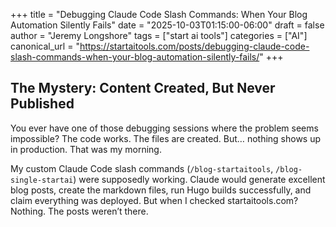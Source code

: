 +++
title = "Debugging Claude Code Slash Commands: When Your Blog Automation Silently Fails"
date = "2025-10-03T01:15:00-06:00"
draft = false
author = "Jeremy Longshore"
tags = ["start ai tools"]
categories = ["AI"]
canonical_url = "https://startaitools.com/posts/debugging-claude-code-slash-commands-when-your-blog-automation-silently-fails/"
+++

<h2 id="the-mystery-content-created-but-never-published">The Mystery: Content Created, But Never Published</h2>
<p>You ever have one of those debugging sessions where the problem seems impossible? The code works. The files are created. But… nothing shows up in production. That was my morning.</p>
<p>My custom Claude Code slash commands (<code>/blog-startaitools</code>, <code>/blog-single-startai</code>) were supposedly working. Claude would generate excellent blog posts, create the markdown files, run Hugo builds successfully, and claim everything was deployed. But when I checked startaitools.com? Nothing. The posts weren’t there.</p>
